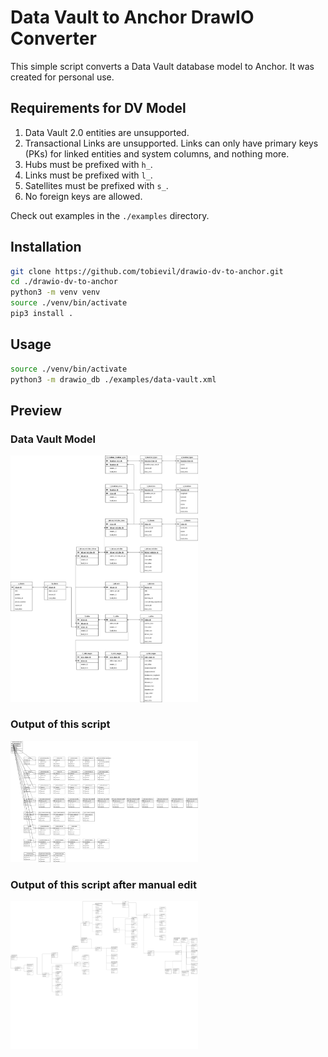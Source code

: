 # Data Vault to Anchor DrawIO Converter

This simple script converts a Data Vault database model to Anchor. It was created for personal use.

## Requirements for DV Model

1. Data Vault 2.0 entities are unsupported.
2. Transactional Links are unsupported. Links can only have primary keys (PKs) for linked entities and system columns, and nothing more.
3. Hubs must be prefixed with `h_`.
4. Links must be prefixed with `l_`.
5. Satellites must be prefixed with `s_`.
6. No foreign keys are allowed.

Check out examples in the `./examples` directory.

## Installation

```bash
git clone https://github.com/tobievil/drawio-dv-to-anchor.git
cd ./drawio-dv-to-anchor
python3 -m venv venv
source ./venv/bin/activate
pip3 install .
```

## Usage

```bash
source ./venv/bin/activate
python3 -m drawio_db ./examples/data-vault.xml
```

## Preview

### Data Vault Model

<img src="./examples/data-vault.svg" alt="Data Vault Model" width="300">

### Output of this script

<img src="./examples/data-vault_anchor.svg" alt="Output of this script" width="300">

### Output of this script after manual edit

<img src="./examples/data-vault_anchor_edited.svg" alt="Output of this script after manual edit" width="300">
